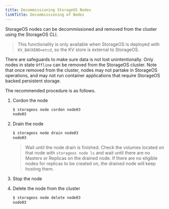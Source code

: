```yaml
---
title: Decommissioning StorageOS Nodes
linkTitle: Decommissioning of Nodes
---
```


StorageOS nodes can be decommissioned and removed from the cluster using the
StorageOS CLI.

> This functionality is only available when StorageOS is deployed with
> `KV_BACKEND=etcd`, so the KV store is external to StorageOS.

There are safeguards to make sure data is not lost unintentionally. Only nodes
in state `Offline` can be removed from the StorageOS cluster. Note that once
removed from the cluster, nodes may not partake in StorageOS operations, and
may not run container applications that require StorageOS backed persistent
storage.

The recommended procedure is as follows. 

1. Cordon the node

    ```bash
    $ storageos node cordon node03
    node03
    ```

1. Drain the node

    ```bash
    $ storageos node drain node03
    node03
    ```

    > Wait until the node drain is finished. Check the volumes located on that
    > node with `storageos node ls` and wait until there are no Masters or
    > Replicas on the drained node. If there are no eligible nodes for 
    > replicas to be created on, the drained node will keep hosting them.

1. Stop the node

1. Delete the node from the cluster

    ```bash
    $ storageos node delete node03
    node03
    ```

